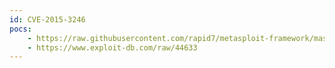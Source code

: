 ```yaml
---
id: CVE-2015-3246
pocs:
    - https://raw.githubusercontent.com/rapid7/metasploit-framework/master/modules/exploits/linux/local/libuser_roothelper_priv_esc.rb
    - https://www.exploit-db.com/raw/44633
---
```

